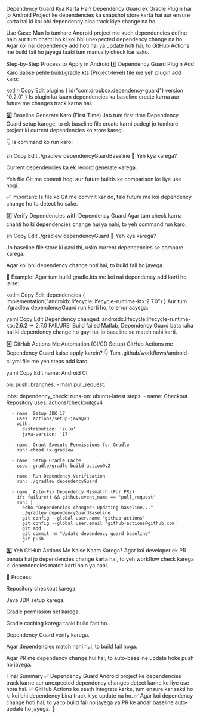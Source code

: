 Dependency Guard Kya Karta Hai?
Dependency Guard ek Gradle Plugin hai jo Android Project ke dependencies ka snapshot store karta hai aur ensure karta hai ki koi bhi dependency bina track kiye change na ho.

Use Case:
Man lo tumhare Android project me kuch dependencies define hain aur tum chahti ho ki koi bhi unexpected dependency change na ho. Agar koi nai dependency add hoti hai ya update hoti hai, to GitHub Actions me build fail ho jayega taaki tum manually check kar sako.

Step-by-Step Process to Apply in Android
1️⃣ Dependency Guard Plugin Add Karo
Sabse pehle build.gradle.kts (Project-level) file me yeh plugin add karo:

kotlin
Copy
Edit
plugins {
    id("com.dropbox.dependency-guard") version "0.2.0"
}
Is plugin ka kaam dependencies ka baseline create karna aur future me changes track karna hai.

2️⃣ Baseline Generate Karo (First Time)
Jab tum first time Dependency Guard setup karoge, to ek baseline file create karni padegi jo tumhare project ki current dependencies ko store karegi.

👇 Is command ko run karo:

sh
Copy
Edit
./gradlew dependencyGuardBaseline
🔹 Yeh kya karega?

Current dependencies ka ek record generate karega.

Yeh file Git me commit hogi aur future builds ke comparison ke liye use hogi.

✅ Important: Is file ko Git me commit kar do, taki future me koi dependency change ho to detect ho sake.

3️⃣ Verify Dependencies with Dependency Guard
Agar tum check karna chahti ho ki dependencies change hui ya nahi, to yeh command run karo:

sh
Copy
Edit
./gradlew dependencyGuard
🔹 Yeh kya karega?

Jo baseline file store ki gayi thi, usko current dependencies se compare karega.

Agar koi bhi dependency change hoti hai, to build fail ho jayega.

🔴 Example: Agar tum build.gradle.kts me koi nai dependency add karti ho, jaise:

kotlin
Copy
Edit
dependencies {
    implementation("androidx.lifecycle:lifecycle-runtime-ktx:2.7.0")
}
Aur tum ./gradlew dependencyGuard run karti ho, to error aayega:

yaml
Copy
Edit
Dependency changed: androidx.lifecycle:lifecycle-runtime-ktx:2.6.2 -> 2.7.0
FAILURE: Build failed
Matlab, Dependency Guard bata raha hai ki dependency change ho gayi hai jo baseline se match nahi karti.

4️⃣ GitHub Actions Me Automation (CI/CD Setup)
GitHub Actions me Dependency Guard kaise apply karein?
👇 Tum .github/workflows/android-ci.yml file me yeh steps add karo:

yaml
Copy
Edit
name: Android CI

on:
  push:
    branches:
      - main
  pull_request:

jobs:
  dependency_check:
    runs-on: ubuntu-latest
    steps:
      - name: Checkout Repository
        uses: actions/checkout@v4

      - name: Setup JDK 17
        uses: actions/setup-java@v3
        with:
          distribution: 'zulu'
          java-version: '17'

      - name: Grant Execute Permissions for Gradle
        run: chmod +x gradlew

      - name: Setup Gradle Cache
        uses: gradle/gradle-build-action@v2

      - name: Run Dependency Verification
        run: ./gradlew dependencyGuard

      - name: Auto-Fix Dependency Mismatch (For PRs)
        if: failure() && github.event_name == 'pull_request'
        run: |
          echo "Dependencies changed! Updating baseline..."
          ./gradlew dependencyGuardBaseline
          git config --global user.name 'github-actions'
          git config --global user.email 'github-actions@github.com'
          git add .
          git commit -m "Update dependency guard baseline"
          git push
5️⃣ Yeh GitHub Actions Me Kaise Kaam Karega?
Agar koi developer ek PR banata hai jo dependencies change karta hai, to yeh workflow check karega ki dependencies match karti hain ya nahi.

📌 Process:

Repository checkout karega.

Java JDK setup karega.

Gradle permission set karega.

Gradle caching karega taaki build fast ho.

Dependency Guard verify karega.

Agar dependencies match nahi hui, to build fail hoga.

Agar PR me dependency change hui hai, to auto-baseline update hoke push ho jayega.

Final Summary
✅ Dependency Guard Android project ke dependencies track karne aur unexpected dependency changes detect karne ke liye use hota hai.
✅ GitHub Actions ke saath integrate karke, tum ensure kar sakti ho ki koi bhi dependency bina track kiye update na ho.
✅ Agar koi dependency change hoti hai, to ya to build fail ho jayega ya PR ke andar baseline auto-update ho jayega. 🚀
